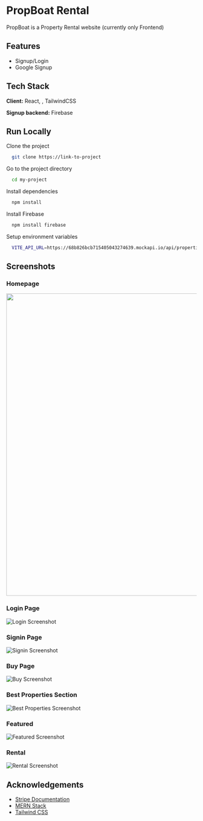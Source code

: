 
# PropBoat Rental

PropBoat is a Property Rental website (currently only Frontend)


## Features

- Signup/Login 
- Google Signup



## Tech Stack

**Client:** React, , TailwindCSS

**Signup backend:** Firebase


## Run Locally

Clone the project

```bash
  git clone https://link-to-project
```

Go to the project directory

```bash
  cd my-project
```

Install dependencies

```bash
  npm install
```

Install Firebase

```bash
  npm install firebase
```

Setup environment variables

```bash
  VITE_API_URL=https://68b826bcb715405043274639.mockapi.io/api/properties/PropertyListing
```



## Screenshots

### Homepage
<img src="assets/screenshots/home.png" width="800" />

### Login Page
![Login Screenshot](assets/screenshots/login.png)

### Signin Page
![Signin Screenshot](assets/screenshots/signin.png)

### Buy Page
![Buy Screenshot](assets/screenshots/Buy.png)

### Best Properties Section
![Best Properties Screenshot](assets/screenshots/bestproperties.png)

### Featured
![Featured Screenshot](assets/screenshots/featured.png)

### Rental
![Rental Screenshot](assets/screenshots/rental.png)


## Acknowledgements

- [Stripe Documentation](https://docs.stripe.com/)
 - [MERN Stack](https://www.mongodb.com/resources/languages/mern-stack)
 - [Tailwind CSS](https://tailwindcss.com/)

